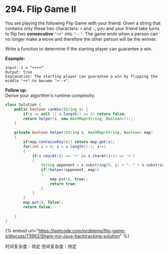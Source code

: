 # 294. Flip Game II

You are playing the following Flip Game with your friend: Given a string that contains only these two characters: `+` and `-`, you and your friend take turns to flip two **consecutive** `"++"` into `"--"`. The game ends when a person can no longer make a move and therefore the other person will be the winner.

Write a function to determine if the starting player can guarantee a win.

**Example:**

```text
Input: s = "++++"
Output: true 
Explanation: The starting player can guarantee a win by flipping the middle "++" to become "+--+".
```

**Follow up:**  
Derive your algorithm's runtime complexity.

```java
class Solution {
    public boolean canWin(String s) {
        if(s == null || s.length() == 0) return false;
        return helper(s, new HashMap<String, Boolean>());
    }
    
    private boolean helper(String s, HashMap<String, Boolean> map)
    {
        if(map.containsKey(s)) return map.get(s);
        for(int i = 0; i < s.length()-1; i++)
        {
            if(s.charAt(i) == '+' && s.charAt(i+1) == '+')
            {
                String opponent = s.substring(0, i) + "--" + s.substring(i+2);
                if(!helper(opponent, map))
                {
                    map.put(s, true);
                    return true;
                }
            }
        }
        map.put(s, false);
        return false;
        
    }
}
```

{% embed url="https://leetcode.com/problems/flip-game-ii/discuss/73962/Share-my-Java-backtracking-solution" %}

时间复杂度：待定 空间复杂度：待定

